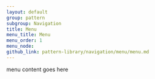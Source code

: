 ```yaml
---
layout: default
group: pattern
subgroup: Navigation
title: Menu
menu_title: Menu
menu_order: 1
menu_node: 
github_link: pattern-library/navigation/menu/menu.md
---
```


menu content goes here